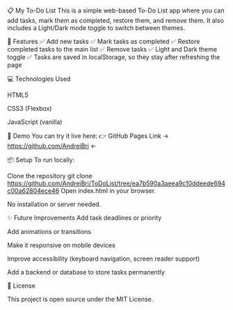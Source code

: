 📋 My To-Do List
This is a simple web-based To-Do List app where you can add tasks, mark them as completed, restore them, and remove them.
It also includes a Light/Dark mode toggle to switch between themes.

🚀 Features
✅ Add new tasks
✅ Mark tasks as completed
✅ Restore completed tasks to the main list
✅ Remove tasks
✅ Light and Dark theme toggle
✅ Tasks are saved in localStorage, so they stay after refreshing the page

💻 Technologies Used

HTML5

CSS3 (Flexbox)

JavaScript (vanilla)

🌙 Demo
You can try it live here:
👉 GitHub Pages Link → https://github.com/AndreiBri ←

📦 Setup
To run locally:

Clone the repository
git clone https://github.com/AndreiBri/ToDoList/tree/ea7b590a3aeea9c10ddeede694c00a62804ece46
Open index.html in your browser.

No installation or server needed.

✨ Future Improvements
Add task deadlines or priority

Add animations or transitions

Make it responsive on mobile devices

Improve accessibility (keyboard navigation, screen reader support)

Add a backend or database to store tasks permanently

📄 License

This project is open source under the MIT License.
